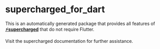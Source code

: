 # supercharged_for_dart

This is an automatically generated package that provides all features of 
[**⚡supercharged**](https://pub.dev/packages/supercharged) that do not require Flutter.

Visit the supercharged documentation for further assistance.